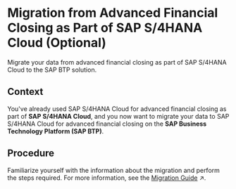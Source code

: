<!-- loio51b6705400504ef1b9faa22e24995f91 -->

# Migration from Advanced Financial Closing as Part of SAP S/4HANA Cloud \(Optional\)

Migrate your data from advanced financial closing as part of SAP S/4HANA Cloud to the SAP BTP solution.



<a name="loio51b6705400504ef1b9faa22e24995f91__context_zjc_5dp_n5b"/>

## Context

You've already used SAP S/4HANA Cloud for advanced financial closing as part of **SAP S/4HANA Cloud**, and you now want to migrate your data to SAP S/4HANA Cloud for advanced financial closing on the **SAP Business Technology Platform \(SAP BTP\)**.



<a name="loio51b6705400504ef1b9faa22e24995f91__steps_tf1_k2p_n5b"/>

## Procedure

Familiarize yourself with the information about the migration and perform the steps required. For more information, see the [Migration Guide](https://help.sap.com/viewer/c67f40b6823f4b33ad8abe58303db75b/SHIP/en-US/025204e29f8b43b282099d44470de1fc.html "Get an overview of what this migration guide covers.") :arrow_upper_right:.

